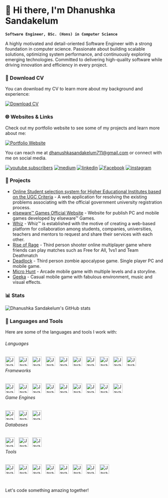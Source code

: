 # 👋 Hi there, I'm Dhanushka Sandakelum

**`Software Engineer, BSc. (Hons) in Computer Science`**

A highly motivated and detail-oriented Software Engineer with a strong foundation in computer science. Passionate about building scalable solutions, optimizing system performance, and continuously exploring emerging technologies. Committed to delivering high-quality software while driving innovation and efficiency in every project.

### 📂 Download CV

You can download my CV to learn more about my background and experience:

[![Download CV](https://custom-icon-badges.demolab.com/badge/-Download-F25278?style=for-the-badge&logo=download&logoColor=white)](src/CV_Dhanushka.pdf)

### 🌐 Websites & Links

Check out my portfolio website to see some of my projects and learn more about me:

[![Portfolio Website](https://img.shields.io/badge/Portfolio-Visit%20Website-blue)](https://www.dhanushkasandakelum.com/)

You can reach me at [dhanushkasandakelum711@gmail.com](mailto:dhanushkasandakelum711@gmail.com) or connect with me on social media.

<p align="left">
   <a href="https://www.youtube.com/channel/UCwjhCaqvvq_NxHv7Mv0a5Ww">
      <img alt="youtube subscribers" title="Subscribe to my YouTube channel" src="https://custom-icon-badges.demolab.com/youtube/channel/subscribers/UCwjhCaqvvq_NxHv7Mv0a5Ww?color=%23E05D44&label=SUBSCRIBE&logo=video&logoColor=white&style=for-the-badge&labelColor=CE4630"/></a> 
   <a href="https://medium.com/@simpleepic">
      <img alt="medium" title="medium" src="https://custom-icon-badges.demolab.com/badge/-Medium-black?style=for-the-badge&logoColor=white&logo=medium"/></a> 
   <a href="https://www.linkedin.com/in/dhanushkasandakelum/">
      <img alt="linkedin" title="linkedin" src="https://custom-icon-badges.demolab.com/badge/-LinkedIn-teal?style=for-the-badge&logoColor=white&logo=linkedin"/></a> 
   <a href="https://web.facebook.com/dhanushkasand/">
      <img alt="Facebook" title="Facebook" src="https://custom-icon-badges.demolab.com/badge/-Facebook-blue?style=for-the-badge&logoColor=white&logo=facebook"/></a> 
   <a href="https://www.instagram.com/dhanushka_sand/">
      <img alt="instagram" title="instagram" src="https://custom-icon-badges.demolab.com/badge/-Instagram-purple?style=for-the-badge&logoColor=white&logo=instagram"/></a> 
      
</p>

### 🚀 Projects

- [Online Student selection system for Higher Educational Institutes based
  on the UGC Criteria]() - A web application for resolving the existing problems associating with the official
  government university registration process.
- [elseware™ Games Official Website](http://elsewaregames.herokuapp.com/) - Website for publish PC and mobile games developed by elseware™ Games.
- [Whiz](http://whiz.web.lk/index) - Whiz™ is established with the motive of creating a web-based platform for
  collaboration among students, companies, universities, teachers and mentors to
  request and share their services with each other.
- [Rise of Rage](https://youtu.be/mEVj2OOunX0) - Third person shooter online multiplayer game where friends can play matches such
  as Free for All, 1vs1 and Team Deathmatch
- [Deadlock]() - Third person zombie apocalypse game. Single player PC and mobile game.
- [Micro Hunt](https://play.google.com/store/apps/details?id=com.elsewaregames.MicroHunt&hl=en&gl=US) - Arcade mobile game with multiple levels and a storyline.
- [Geeka](https://play.google.com/store/apps/details?id=com.elsewareGames.GeekaMobile&hl=en&gl=US) - Casual mobile game with fabulous environment, music and visual effects.

### 📊 Stats

![Dhanushka Sandakelum's GitHub stats](https://github-readme-stats.vercel.app/api?username=dhanushkasandakelum&show_icons=true&theme=gruvbox)

### 🧰 Languages and Tools

Here are some of the languages and tools I work with:

###### Languages

<div>
<img align="left" alt="Java" width="30px" style="padding-right:10px;" src="https://cdn.jsdelivr.net/gh/devicons/devicon/icons/c/c-original.svg"/>
<img align="left" alt="Java" width="30px" style="padding-right:10px;" src="https://cdn.jsdelivr.net/gh/devicons/devicon/icons/cplusplus/cplusplus-original.svg"/>
<img align="left" alt="Java" width="30px" style="padding-right:10px;" src="https://cdn.jsdelivr.net/gh/devicons/devicon/icons/java/java-original.svg"/>
<img align="left" alt="Java" width="30px" style="padding-right:10px;" src="https://cdn.jsdelivr.net/gh/devicons/devicon/icons/scala/scala-original.svg"/>
<img align="left" alt="Java" width="30px" style="padding-right:10px;" src="https://cdn.jsdelivr.net/gh/devicons/devicon/icons/html5/html5-original.svg"/>
<img align="left" alt="Java" width="30px" style="padding-right:10px;" src="https://cdn.jsdelivr.net/gh/devicons/devicon/icons/css3/css3-original.svg"/>
<img align="left" alt="Java" width="30px" style="padding-right:10px;" src="https://cdn.jsdelivr.net/gh/devicons/devicon/icons/javascript/javascript-original.svg"/>
<img align="left" alt="Java" width="30px" style="padding-right:10px;" src="https://cdn.jsdelivr.net/gh/devicons/devicon/icons/php/php-original.svg"/>
<img align="left" alt="Java" width="30px" style="padding-right:10px;" src="https://cdn.jsdelivr.net/gh/devicons/devicon/icons/r/r-original.svg"/>
<img align="left" alt="Java" width="30px" style="padding-right:10px;" src="https://cdn.jsdelivr.net/gh/devicons/devicon/icons/python/python-original.svg"/>
</div><br>

###### Frameworks

<div>
<img align="left" alt="Java" width="30px" style="padding-right:10px;" src="https://cdn.jsdelivr.net/gh/devicons/devicon/icons/codeigniter/codeigniter-plain.svg"/>
<img align="left" alt="Java" width="30px" style="padding-right:10px;" src="https://cdn.jsdelivr.net/gh/devicons/devicon/icons/spring/spring-original.svg"/>
<img align="left" alt="Java" width="30px" style="padding-right:10px;" src="https://cdn.jsdelivr.net/gh/devicons/devicon/icons/react/react-original.svg"/>
<img align="left" alt="Java" width="30px" style="padding-right:10px;" src="https://cdn.jsdelivr.net/gh/devicons/devicon/icons/nextjs/nextjs-original.svg"/>
<img align="left" alt="Java" width="30px" style="padding-right:10px;" src="https://cdn.jsdelivr.net/gh/devicons/devicon/icons/electron/electron-original.svg"/>
<img align="left" alt="Java" width="30px" style="padding-right:10px;" src="https://cdn.jsdelivr.net/gh/devicons/devicon/icons/express/express-original.svg"/>
<img align="left" alt="Java" width="30px" style="padding-right:10px;" src="https://cdn.jsdelivr.net/gh/devicons/devicon/icons/threejs/threejs-original.svg"/>
<img align="left" alt="Java" width="30px" style="padding-right:10px;" src="https://cdn.jsdelivr.net/gh/devicons/devicon/icons/bootstrap/bootstrap-original.svg"/>
<img align="left" alt="Java" width="30px" style="padding-right:10px;" src="https://cdn.jsdelivr.net/gh/devicons/devicon/icons/materialui/materialui-original.svg"/>
</div><br>

###### Game Engines

<div>
<img align="left" alt="Java" width="30px" style="padding-right:10px;" src="https://cdn.jsdelivr.net/gh/devicons/devicon/icons/unity/unity-original.svg"/>
<img align="left" alt="Java" width="30px" style="padding-right:10px;" src="https://cdn.jsdelivr.net/gh/devicons/devicon/icons/unrealengine/unrealengine-original.svg"/>
<img align="left" alt="Java" width="30px" style="padding-right:10px;" src="https://cdn.jsdelivr.net/gh/devicons/devicon/icons/godot/godot-original.svg"/>
</div><br>

###### Databases

<div>
<img align="left" alt="Java" width="30px" style="padding-right:10px;" src="https://cdn.jsdelivr.net/gh/devicons/devicon/icons/mysql/mysql-original-wordmark.svg"/>
<img align="left" alt="Java" width="30px" style="padding-right:10px;" src="https://cdn.jsdelivr.net/gh/devicons/devicon/icons/mongodb/mongodb-original-wordmark.svg"/>
<img align="left" alt="Java" width="30px" style="padding-right:10px;" src="https://cdn.jsdelivr.net/gh/devicons/devicon/icons/postgresql/postgresql-original-wordmark.svg"/>
</div><br>

###### Tools

<div>
<img align="left" alt="Java" width="30px" style="padding-right:10px;" src="https://cdn.jsdelivr.net/gh/devicons/devicon/icons/docker/docker-original-wordmark.svg"/>
<img align="left" alt="Java" width="30px" style="padding-right:10px;" src="https://cdn.jsdelivr.net/gh/devicons/devicon/icons/kubernetes/kubernetes-plain-wordmark.svg"/>
<img align="left" alt="Java" width="30px" style="padding-right:10px;" src="https://cdn.jsdelivr.net/gh/devicons/devicon/icons/figma/figma-original.svg"/>
<img align="left" alt="Java" width="30px" style="padding-right:10px;" src="https://cdn.jsdelivr.net/gh/devicons/devicon/icons/github/github-original.svg"/>
<img align="left" alt="Java" width="30px" style="padding-right:10px;" src="https://cdn.jsdelivr.net/gh/devicons/devicon/icons/jira/jira-original.svg"/>
<img align="left" alt="Java" width="30px" style="padding-right:10px;" src="https://cdn.jsdelivr.net/gh/devicons/devicon/icons/latex/latex-original.svg"/>
<img align="left" alt="Java" width="30px" style="padding-right:10px;" src="https://cdn.jsdelivr.net/gh/devicons/devicon/icons/photoshop/photoshop-plain.svg"/>
<img align="left" alt="Java" width="30px" style="padding-right:10px;" src="https://cdn.jsdelivr.net/gh/devicons/devicon/icons/blender/blender-original.svg"/>
</div><br><br>

#

Let's code something amazing together!
